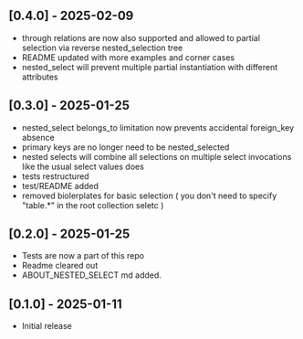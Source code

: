 ## [0.4.0] - 2025-02-09
- through relations are now also supported and allowed to partial selection via reverse nested_selection tree
- README updated with more examples and corner cases
- nested_select will prevent multiple partial instantiation with different attributes

## [0.3.0] - 2025-01-25

- nested_select belongs_to limitation now prevents accidental foreign_key absence 
- primary keys are no longer need to be nested_selected
- nested selects will combine all selections on multiple select invocations like the usual select values does 
- tests restructured 
- test/README added
- removed biolerplates for basic selection ( you don't need to specify "table.*" in the root collection seletc )

## [0.2.0] - 2025-01-25

- Tests are now a part of this repo 
- Readme cleared out
- ABOUT_NESTED_SELECT md added.

## [0.1.0] - 2025-01-11

- Initial release
